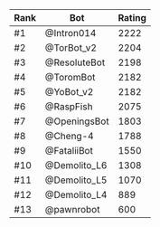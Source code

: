 Rank|Bot|Rating
---|---|---
#1|@Intron014|2222
#2|@TorBot_v2|2204
#3|@ResoluteBot|2198
#4|@ToromBot|2182
#5|@YoBot_v2|2182
#6|@RaspFish|2075
#7|@OpeningsBot|1803
#8|@Cheng-4|1788
#9|@FataliiBot|1550
#10|@Demolito_L6|1308
#11|@Demolito_L5|1070
#12|@Demolito_L4|889
#13|@pawnrobot|600
